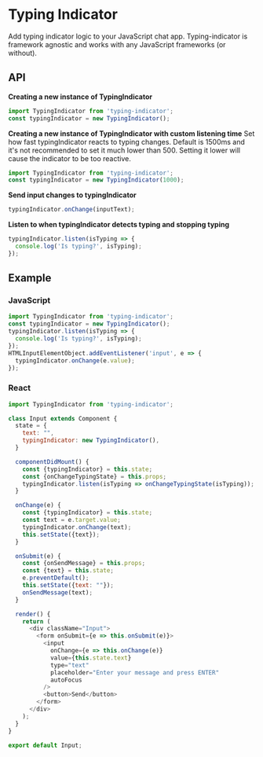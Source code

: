 # Typing Indicator
Add typing indicator logic to your JavaScript chat app. Typing-indicator is framework agnostic and works with any JavaScript frameworks (or without).

## API
**Creating a new instance of TypingIndicator**
```javascript
import TypingIndicator from 'typing-indicator';
const typingIndicator = new TypingIndicator();
```

**Creating a new instance of TypingIndicator with custom listening time**
Set how fast typingIndicator reacts to typing changes. Default is 1500ms and it's not recommended to set it much lower than 500. Setting it lower will cause the indicator to be too reactive.
```javascript
import TypingIndicator from 'typing-indicator';
const typingIndicator = new TypingIndicator(1000);
```

**Send input changes to typingIndicator**
```javascript
typingIndicator.onChange(inputText);
```

**Listen to when typingIndicator detects typing and stopping typing**
```javascript
typingIndicator.listen(isTyping => {
  console.log('Is typing?', isTyping);
});
```

## Example
### JavaScript
```javascript
import TypingIndicator from 'typing-indicator';
const typingIndicator = new TypingIndicator();
typingIndicator.listen(isTyping => {
  console.log('Is typing?', isTyping);
});
HTMLInputElementObject.addEventListener('input', e => {
  typingIndicator.onChange(e.value);
});
```


### React
```javascript
import TypingIndicator from 'typing-indicator';

class Input extends Component {
  state = {
    text: "",
    typingIndicator: new TypingIndicator(),
  }

  componentDidMount() {
    const {typingIndicator} = this.state;
    const {onChangeTypingState} = this.props;
    typingIndicator.listen(isTyping => onChangeTypingState(isTyping));
  }

  onChange(e) {
    const {typingIndicator} = this.state;
    const text = e.target.value;
    typingIndicator.onChange(text);
    this.setState({text});
  }

  onSubmit(e) {
    const {onSendMessage} = this.props;
    const {text} = this.state;
    e.preventDefault();
    this.setState({text: ""});
    onSendMessage(text);
  }

  render() {
    return (
      <div className="Input">
        <form onSubmit={e => this.onSubmit(e)}>
          <input
            onChange={e => this.onChange(e)}
            value={this.state.text}
            type="text"
            placeholder="Enter your message and press ENTER"
            autoFocus
          />
          <button>Send</button>
        </form>
      </div>
    );
  }
}

export default Input;
```